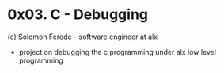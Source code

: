 # 0x03. C - Debugging
(c) Solomon Ferede - software engineer at alx
- project on debugging the c programming under alx low level programming
